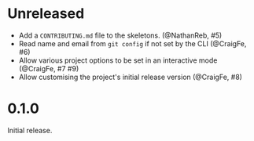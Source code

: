 # Unreleased

- Add a `CONTRIBUTING.md` file to the skeletons. (@NathanReb, #5)
- Read name and email from `git config` if not set by the CLI (@CraigFe, #6)
- Allow various project options to be set in an interactive mode (@CraigFe, #7 #9)
- Allow customising the project's initial release version (@CraigFe, #8)

# 0.1.0

Initial release.
